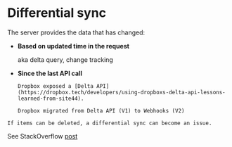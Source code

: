 # Differential sync

The server provides the data that has changed:

* **Based on updated time in the request**

  aka delta query, change tracking

* **Since the last API call**
  
  ~~~admonish example title="Dropbox's delta API (deprecated)"
  Dropbox exposed a [Delta API](https://dropbox.tech/developers/using-dropboxs-delta-api-lessons-learned-from-site44).
  ~~~

  ~~~admonish note title="Dropbox migrated from differential sync to real-time updates"
  Dropbox migrated from Delta API (V1) to Webhooks (V2)
  ~~~

~~~admonish warning title="Deleting items"
If items can be deleted, a differential sync can become an issue.
~~~

See StackOverflow [post](https://softwareengineering.stackexchange.com/a/370378)
